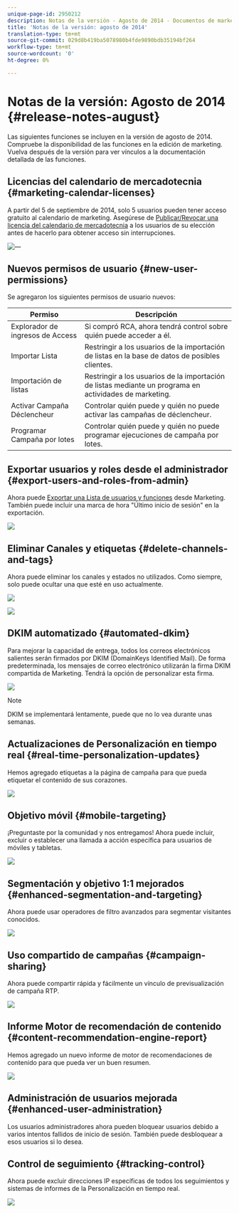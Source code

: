 ```yaml
---
unique-page-id: 2950212
description: Notas de la versión - Agosto de 2014 - Documentos de marketing - Documentación del producto
title: 'Notas de la versión: agosto de 2014'
translation-type: tm+mt
source-git-commit: 029d8b419ba5078980b4fde9890bdb35194bf264
workflow-type: tm+mt
source-wordcount: '0'
ht-degree: 0%

---
```



# Notas de la versión: Agosto de 2014 {#release-notes-august}

Las siguientes funciones se incluyen en la versión de agosto de 2014. Compruebe la disponibilidad de las funciones en la edición de marketing. Vuelva después de la versión para ver vínculos a la documentación detallada de las funciones.

## Licencias del calendario de mercadotecnia {#marketing-calendar-licenses}

A partir del 5 de septiembre de 2014, solo 5 usuarios pueden tener acceso gratuito al calendario de marketing. Asegúrese de [Publicar/Revocar una licencia del calendario de mercadotecnia](/help/marketo/product-docs/core-marketo-concepts/marketing-calendar/understanding-the-calendar/issue-revoke-a-marketing-calendar-license.md) a los usuarios de su elección antes de hacerlo para obtener acceso sin interrupciones.

![—](assets/image2014-9-16-9-3a45-3a52.png)

## Nuevos permisos de usuario {#new-user-permissions}

Se agregaron los siguientes permisos de usuario nuevos:

| Permiso | Descripción |
|---|---|
| Explorador de ingresos de Access | Si compró RCA, ahora tendrá control sobre quién puede acceder a él. |
| Importar Lista | Restringir a los usuarios de la importación de listas en la base de datos de posibles clientes. |
| Importación de listas | Restringir a los usuarios de la importación de listas mediante un programa en actividades de marketing. |
| Activar Campaña Déclencheur | Controlar quién puede y quién no puede activar las campañas de déclencheur. |
| Programar Campaña por lotes | Controlar quién puede y quién no puede programar ejecuciones de campaña por lotes. |

## Exportar usuarios y roles desde el administrador {#export-users-and-roles-from-admin}

Ahora puede [Exportar una Lista de usuarios y funciones](/help/marketo/product-docs/administration/users-and-roles/export-a-list-of-users-and-roles.md) desde Marketing. También puede incluir una marca de hora &quot;Último inicio de sesión&quot; en la exportación.

![](assets/image2014-9-16-12-3a20-3a16.png)

## Eliminar Canales y etiquetas {#delete-channels-and-tags}

Ahora puede eliminar los canales y estados no utilizados. Como siempre, solo puede ocultar una que esté en uso actualmente.

![](assets/image2014-9-16-12-3a20-3a30.png)

![](assets/image2014-9-16-12-3a23-3a4.png)

## DKIM automatizado {#automated-dkim}

Para mejorar la capacidad de entrega, todos los correos electrónicos salientes serán firmados por DKIM (DomainKeys Identified Mail). De forma predeterminada, los mensajes de correo electrónico utilizarán la firma DKIM compartida de Marketing. Tendrá la opción de personalizar esta firma.

![](assets/image2014-9-16-12-3a23-3a16.png)

>[!NOTE]
>
>DKIM se implementará lentamente, puede que no lo vea durante unas semanas.

## Actualizaciones de Personalización en tiempo real {#real-time-personalization-updates}

Hemos agregado etiquetas a la página de campaña para que pueda etiquetar el contenido de sus corazones.

![](assets/image2014-9-16-12-3a23-3a28.png)

## Objetivo móvil {#mobile-targeting}

¡Preguntaste por la comunidad y nos entregamos! Ahora puede incluir, excluir o establecer una llamada a acción específica para usuarios de móviles y tabletas.

![](assets/image2014-9-16-12-3a23-3a43.png)

## Segmentación y objetivo 1:1 mejorados {#enhanced-segmentation-and-targeting}

Ahora puede usar operadores de filtro avanzados para segmentar visitantes conocidos.

![](assets/image2014-9-16-12-3a23-3a56.png)

## Uso compartido de campañas {#campaign-sharing}

Ahora puede compartir rápida y fácilmente un vínculo de previsualización de campaña RTP.

![](assets/image2014-9-16-12-3a24-3a22.png)

## Informe Motor de recomendación de contenido {#content-recommendation-engine-report}

Hemos agregado un nuevo informe de motor de recomendaciones de contenido para que pueda ver un buen resumen.

![](assets/image2014-9-16-12-3a24-3a42.png)

## Administración de usuarios mejorada {#enhanced-user-administration}

Los usuarios administradores ahora pueden bloquear usuarios debido a varios intentos fallidos de inicio de sesión. También puede desbloquear a esos usuarios si lo desea.

## Control de seguimiento {#tracking-control}

Ahora puede excluir direcciones IP específicas de todos los seguimientos y sistemas de informes de la Personalización en tiempo real.

![](assets/image2014-9-16-12-3a24-3a55.png)
